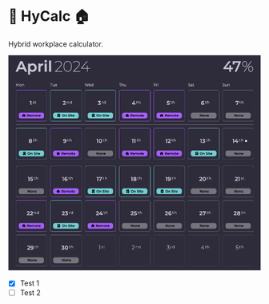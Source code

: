 # 🏢 HyCalc 🏠

Hybrid workplace calculator.

![alt text](https://github.com/A-A-Z/hycalc/raw/main/src/common/screenshot1.png "HyCalc screenshot")

- [x] Test 1
- [ ] Test 2
